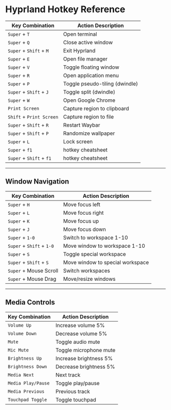 # Hyprland Hotkey Reference

| Key Combination                     | Action Description                          |
|-------------------------------------|---------------------------------------------|
|     `Super` + `T`                       | Open terminal                               |
|     `Super` + `Q`                       | Close active window                         |
|     `Super` + `Shift` + `M`               | Exit Hyprland                               |
|     `Super` + `E`                       | Open file manager                           |
|     `Super` + `V`                       | Toggle floating window                      |
|     `Super` + `R`                       | Open application menu                       |
|     `Super` + `P`                       | Toggle pseudo-tiling (dwindle)              |
|     `Super` + `Shift` + `J`               | Toggle split (dwindle)                      |
|     `Super` + `W`                       | Open Google Chrome                          |
|     `Print Screen`                    | Capture region to clipboard                 |
|     `Shift` + `Print Screen`            | Capture region to file                      |
|     `Super` + `Shift` + `R`               | Restart Waybar                              |
|     `Super` + `Shift` + `P`               | Randomize wallpaper                         |
|     `Super` + `L`                       | Lock screen                                 |
|     `Super` + `f1`                      | hotkey cheatsheet                           |
|     `Super` + `Shift` + `f1`              | hotkey cheatsheet                           |
---

## Window Navigation

| Key Combination                     | Action Description                          |
|-------------------------------------|---------------------------------------------|
|     `Super` + `H`                       | Move focus left                             |
|     `Super` + `L`                       | Move focus right                            |
|     `Super` + `K`                       | Move focus up                               |
|     `Super` + `J`                       | Move focus down                             |
|     `Super` + `1-0`                     | Switch to workspace 1-10                    |
|     `Super` + `Shift` + `1-0`             | Move window to workspace 1-10               |
|     `Super` + `S`                       | Toggle special workspace                    |
|     `Super` + `Shift` + `S`               | Move window to special workspace            |
|     `Super` + Mouse Scroll            | Switch workspaces                           |
|     `Super` + Mouse Drag              | Move/resize windows                         |

---
## Media Controls

| Key Combination                     | Action Description                          |
|-------------------------------------|---------------------------------------------|
|   `Volume Up`                         | Increase volume 5%                          |
|   `Volume Down`                       | Decrease volume 5%                          |
|   `Mute`                              | Toggle audio mute                           |
|   `Mic Mute`                          | Toggle microphone mute                      |
|   `Brightness Up`                     | Increase brightness 5%                      |
|   `Brightness Down`                   | Decrease brightness 5%                      |
|   `Media Next`                        | Next track                                  |
|   `Media Play/Pause`                  | Toggle play/pause                           |
|   `Media Previous`                    | Previous track                              |
|   `Touchpad Toggle`                   | Toggle touchpad                             |
